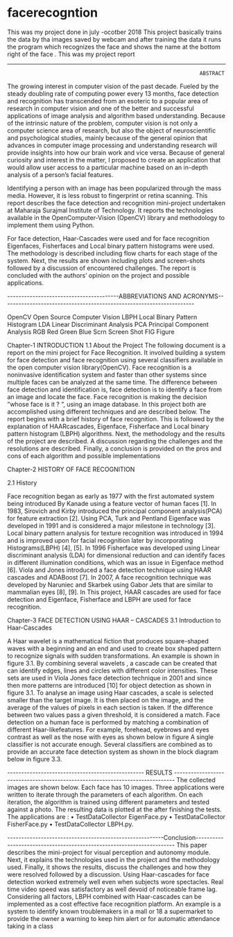 # facerecogntion 
This was my project done in july -ocotber 2018
This project basically trains the data by tha images saved by webcam and after training the data it runs the program which recognizes the face and shows the name at the bottom right of the face .
This was my project report 
 
 -----------------------------------------------------------------------------------------------------------------------------------------
 
                                                                  ABSTRACT 
The growing interest in computer vision of the past decade. Fueled by the steady doubling rate of computing power every 13 months, face detection and recognition has transcended from an esoteric to a popular area of research in computer vision and one of the better and successful applications of image analysis and algorithm based understanding. Because of the intrinsic nature of the problem, computer vision is not only a computer science area of research, but also the object of neuroscientific and psychological studies, mainly because of the general opinion that advances in computer image processing and understanding research will provide insights into how our brain work and vice versa. Because of general curiosity and interest in the matter, I proposed to create an application that would allow user access to a particular machine based on an in-depth analysis of a person’s facial features.  
 
 
Identifying a person with an image has been popularized through the mass media. However, it is less robust to fingerprint or retina scanning. This report describes the face detection and recognition mini-project undertaken at Maharaja Surajmal Institute of Technology. It reports the technologies available in the OpenComputer-Vision (OpenCV) library and methodology to implement them using Python.  
 
 
For face detection, Haar-Cascades were used and for face recognition Eigenfaces, Fisherfaces and Local binary pattern histograms were used. The methodology is described including flow charts for each stage of the system. Next, the results are shown including plots and screen-shots followed by a discussion of encountered challenges. The report is concluded with the authors’ opinion on the project and possible applications. 


----------------------------------------ABBREVIATIONS  AND ACRONYMS---------------------------------------------------------------------
 
 
 
 
OpenCV     Open Source Computer Vision 
LBPH       Local Binary Pattern Histogram 
LDA        Linear Discriminant Analysis 
PCA        Principal Component Analysis 
RGB        Red Green Blue 
Scrn       Screen Shot 
FIG        Figure 





Chapter-1 INTRODUCTION 
1.1 About the Project 
The following document is a report on the mini project for Face Recognition. It involved building a system for face detection and face recognition using several classifiers available in the open computer vision library(OpenCV). Face recognition is a noninvasive identification system and faster than other systems since multiple faces can be analyzed at the same time. The difference between face detection and identification is, face detection is to identify a face from an image and locate the face. Face recognition is making the decision ”whose face is it ? ”, using an image database. In this project both are accomplished using different techniques and are described below. The report begins with a brief history of face recognition. This is followed by the explanation of HAARcascades, Eigenface, Fisherface and Local binary pattern histogram (LBPH) algorithms. Next, the methodology and the results of the project are described. A discussion regarding the challenges and the resolutions are described. Finally, a conclusion is provided on the pros and cons of each algorithm and possible implementations 


Chapter-2 HISTORY OF FACE RECOGNITION  

2.1 History 

Face recognition began as early as 1977 with the first automated system being introduced By Kanade using a feature vector of human faces [1]. In 1983, Sirovich and Kirby introduced the principal component analysis(PCA) for feature extraction [2]. Using PCA, Turk and Pentland Eigenface was developed in 1991 and is considered a major milestone in technology [3]. Local binary pattern analysis for texture recognition was introduced in 1994 and is improved upon for facial recognition later by incorporating Histograms(LBPH) [4], [5]. In 1996 Fisherface was developed using Linear discriminant analysis (LDA) for dimensional reduction and can identify faces in different illumination conditions, which was an issue in Eigenface method [6]. Viola and Jones introduced a face detection technique using HAAR cascades and ADABoost [7]. In 2007, A face recognition technique was developed by Naruniec and Skarbek using Gabor Jets that are similar to mammalian eyes [8], [9]. In This project, HAAR cascades are used for face detection and Eigenface, Fisherface and LBPH are used for face recognition.  

Chapter-3  FACE DETECTION USING HAAR – CASCADES 
3.1 Introduction to Haar-Cascades 

A Haar wavelet is a mathematical  fiction that produces square-shaped waves with a beginning and an end and used to create box shaped pattern   to recognize signals with sudden transformations. An example is shown in figure 3.1. By combining several wavelets , a cascade  can be created that can identify edges, lines and circles with different color intensities. These sets are used in Viola Jones face detection technique in 2001 and since then more patterns are introduced  [10] for object detection as shown in figure 3.1. To analyse an image using Haar cascades, a scale is selected smaller than the target image. It is then placed on the image, and the average of the values of pixels in each section is taken. If the difference between two values pass a given threshold, it is considered a match. Face detection on a human  face is performed by matching a combination of different Haar-likefeatures. For example, forehead, eyebrows and eyes contrast as well as the nose with eyes as shown below in figure A single classifier is not accurate enough. Several classifiers are combined as to provide an accurate face detection system as shown in the block diagram below in figure 3.3. 
 
 
------------------------------------------------- RESULTS ------------------------------------------------------------------------------
The collected images are shown below. Each face has 10 images. Three applications were written to iterate through the parameters of each algorithm. On each iteration, the algorithm is trained using different parameters and tested against a photo. The resulting data is plotted at the after finishing the tests. 
The applications are : • TestDataCollector EigenFace.py • TestDataCollector FisherFace.py  • TestDataCollector LBPH.py. 



--------------------------------------------------------Conclusion----------------------------------------------------------------------
This paper describes the mini-project for visual perception and autonomy module. Next, it explains the technologies used in the project and the methodology used. Finally, it shows the results, discuss the challenges and how they were resolved followed by a discussion. Using Haar-cascades for face detection worked extremely well even when subjects wore spectacles. Real time video speed was satisfactory as well devoid of noticeable frame lag. Considering all factors, LBPH combined with Haar-cascades can be implemented as a cost effective face recognition platform. An example is a system to identify known troublemakers in a mall or 18 a supermarket to provide the owner a warning to keep him alert or for automatic attendance taking in a class
